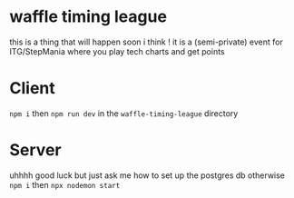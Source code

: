 # waffle timing league
this is a thing that will happen soon i think !
it is a (semi-private) event for ITG/StepMania where you play tech charts and get points

# Client
`npm i` then `npm run dev` in the `waffle-timing-league` directory

# Server
uhhhh good luck but just ask me how to set up the postgres db
otherwise `npm i` then `npx nodemon start` 
